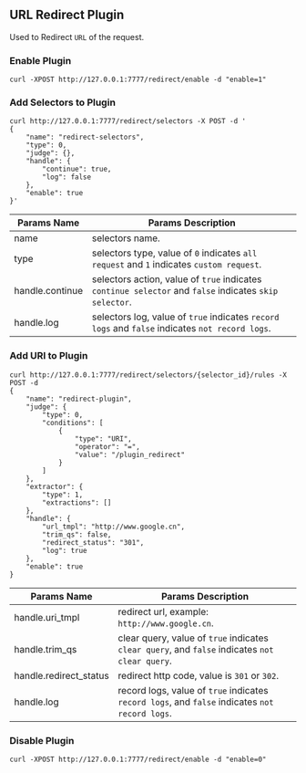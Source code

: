 ## URL Redirect Plugin

Used to Redirect `URL` of the request.

### Enable Plugin

```shell
curl -XPOST http://127.0.0.1:7777/redirect/enable -d "enable=1"
```

### Add Selectors to Plugin

```shell
curl http://127.0.0.1:7777/redirect/selectors -X POST -d '
{
    "name": "redirect-selectors",
    "type": 0,
    "judge": {},
    "handle": {
        "continue": true,
        "log": false
    },
    "enable": true
}'
```

| Params Name    | Params Description |
|----------------|--------------------|
|name            | selectors name. |
|type            | selectors type, value of `0` indicates `all request` and `1` indicates `custom request`. |
|handle.continue | selectors action, value of `true` indicates `continue selector` and `false` indicates  `skip selector`. |
|handle.log      | selectors log, value of `true` indicates `record logs` and `false` indicates  `not record logs`. |

### Add URI to Plugin

```shell
curl http://127.0.0.1:7777/redirect/selectors/{selector_id}/rules -X POST -d
{
    "name": "redirect-plugin",
    "judge": {
        "type": 0,
        "conditions": [
            {
                "type": "URI",
                "operator": "=",
                "value": "/plugin_redirect"
            }
        ]
    },
    "extractor": {
        "type": 1,
        "extractions": []
    },
    "handle": {
        "url_tmpl": "http://www.google.cn",
        "trim_qs": false,
        "redirect_status": "301",
        "log": true
    },
    "enable": true
}
```

| Params Name    | Params Description |
|----------------|--------------------|
|handle.uri_tmpl | redirect url, example: `http://www.google.cn`.|
|handle.trim_qs | clear query, value of `true` indicates `clear query`, and `false` indicates `not clear query`.|
|handle.redirect_status | redirect http code, value is `301` or `302`.|
|handle.log      | record logs, value of `true` indicates `record logs`, and `false` indicates `not record logs`. |

### Disable Plugin

```shell
curl -XPOST http://127.0.0.1:7777/redirect/enable -d "enable=0"
```
